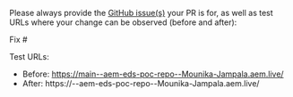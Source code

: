 Please always provide the [GitHub issue(s)](../issues) your PR is for, as well as test URLs where your change can be observed (before and after):

Fix #<gh-issue-id>

Test URLs:
- Before: https://main--aem-eds-poc-repo--Mounika-Jampala.aem.live/
- After: https://<branch>--aem-eds-poc-repo--Mounika-Jampala.aem.live/
